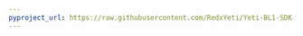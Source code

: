 ```yaml
---
pyproject_url: https://raw.githubusercontent.com/RedxYeti/Yeti-BL1-SDK-Mods/refs/heads/main/NoBerserkScreenShake/pyproject.toml
---
```

